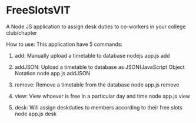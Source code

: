 # FreeSlotsVIT
A Node JS application to assign desk duties to co-workers in your college club/chapter 

How to use:
This application have 5 commands:

1. add: Manually upload a timetable to database
    nodejs app.js add
    
2. addJSON: Upload a timetable to database as JSON(JavaScript Object Notation
    node app.js addJSON
    
3. remove: Remove a timetable from the database
    node app.js remove

4. view: View whoever is free in a particular day and time
    node app.js view
    
5. desk: Will assign deskduties to members according to their free slots
    node app.js desk
